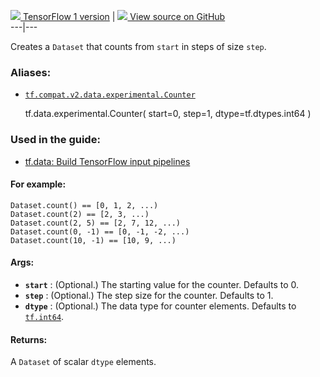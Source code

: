 [ ![](https://tensorflow.google.cn/images/tf_logo_32px.png) TensorFlow 1
version](/versions/r1.15/api_docs/python/tf/data/experimental/Counter) |  [
![](https://tensorflow.google.cn/images/GitHub-Mark-32px.png) View source on
GitHub
](https://github.com/tensorflow/tensorflow/blob/r2.0/tensorflow/python/data/experimental/ops/counter.py#L28-L55)  
---|---  
  
Creates a `Dataset` that counts from `start` in steps of size `step`.

### Aliases:

  * [`tf.compat.v2.data.experimental.Counter`](/api_docs/python/tf/data/experimental/Counter)

    
    
    tf.data.experimental.Counter(
        start=0,
        step=1,
        dtype=tf.dtypes.int64
    )
    

### Used in the guide:

  * [tf.data: Build TensorFlow input pipelines](https://tensorflow.google.cn/guide/data)

#### For example:

    
    
    Dataset.count() == [0, 1, 2, ...)
    Dataset.count(2) == [2, 3, ...)
    Dataset.count(2, 5) == [2, 7, 12, ...)
    Dataset.count(0, -1) == [0, -1, -2, ...)
    Dataset.count(10, -1) == [10, 9, ...)
    

#### Args:

  * **`start`** : (Optional.) The starting value for the counter. Defaults to 0.
  * **`step`** : (Optional.) The step size for the counter. Defaults to 1.
  * **`dtype`** : (Optional.) The data type for counter elements. Defaults to [`tf.int64`](https://tensorflow.google.cn/api_docs/python/tf#int64).

#### Returns:

A `Dataset` of scalar `dtype` elements.

